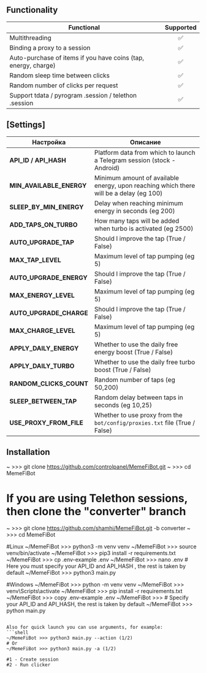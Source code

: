 
## Functionality
| Functional                                                     | Supported |
|----------------------------------------------------------------|:---------:|
| Multithreading                                                 |     ✅     |
| Binding a proxy to a session                                   |     ✅     |
| Auto-purchase of items if you have coins (tap, energy, charge) |     ✅     |
| Random sleep time between clicks                               |     ✅     |
| Random number of clicks per request                            |     ✅     |
| Support tdata / pyrogram .session / telethon .session          |     ✅     |

## [Settings]
| Настройка                | Описание                                                                               |
|--------------------------|----------------------------------------------------------------------------------------|
| **API_ID / API_HASH**    | Platform data from which to launch a Telegram session (stock - Android)                |
| **MIN_AVAILABLE_ENERGY** | Minimum amount of available energy, upon reaching which there will be a delay (eg 100) |
| **SLEEP_BY_MIN_ENERGY**  | Delay when reaching minimum energy in seconds (eg 200)                                 |
| **ADD_TAPS_ON_TURBO**    | How many taps will be added when turbo is activated (eg 2500)                          |
| **AUTO_UPGRADE_TAP**     | Should I improve the tap (True / False)                                                |
| **MAX_TAP_LEVEL**        | Maximum level of tap pumping (eg 5)                                                    |
| **AUTO_UPGRADE_ENERGY**  | Should I improve the tap (True / False)                                                |
| **MAX_ENERGY_LEVEL**     | Maximum level of tap pumping (eg 5)                                                    |
| **AUTO_UPGRADE_CHARGE**  | Should I improve the tap (True / False)                                                |
| **MAX_CHARGE_LEVEL**     | Maximum level of tap pumping (eg 5)                                                    |
| **APPLY_DAILY_ENERGY**   | Whether to use the daily free energy boost (True / False)                              |
| **APPLY_DAILY_TURBO**    | Whether to use the daily free turbo boost (True / False)                               |
| **RANDOM_CLICKS_COUNT**  | Random number of taps (eg 50,200)                                                      |
| **SLEEP_BETWEEN_TAP**    | Random delay between taps in seconds (eg 10,25)                                        |
| **USE_PROXY_FROM_FILE**  | Whether to use proxy from the `bot/config/proxies.txt` file (True / False)             |

## Installation

~ >>> git clone https://github.com/controlpanel/MemeFiBot.git
~ >>> cd MemeFiBot

# If you are using Telethon sessions, then clone the "converter" branch
~ >>> git clone https://github.com/shamhi/MemeFiBot.git -b converter
~ >>> cd MemeFiBot

#Linux
~/MemeFiBot >>> python3 -m venv venv
~/MemeFiBot >>> source venv/bin/activate
~/MemeFiBot >>> pip3 install -r requirements.txt
~/MemeFiBot >>> cp .env-example .env
~/MemeFiBot >>> nano .env # Here you must specify your API_ID and API_HASH , the rest is taken by default
~/MemeFiBot >>> python3 main.py

#Windows
~/MemeFiBot >>> python -m venv venv
~/MemeFiBot >>> venv\Scripts\activate
~/MemeFiBot >>> pip install -r requirements.txt
~/MemeFiBot >>> copy .env-example .env
~/MemeFiBot >>> # Specify your API_ID and API_HASH, the rest is taken by default
~/MemeFiBot >>> python main.py
```

Also for quick launch you can use arguments, for example:
```shell
~/MemeFiBot >>> python3 main.py --action (1/2)
# Or
~/MemeFiBot >>> python3 main.py -a (1/2)

#1 - Create session
#2 - Run clicker
```
